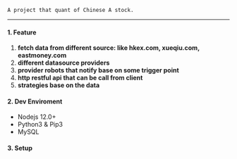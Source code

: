 ```
A project that quant of Chinese A stock.
```
---

#### 1. Feature
1.  **fetch data from different source: like hkex.com, xueqiu.com, eastmoney.com**
2.  **different datasource providers**
3.  **provider robots that notify base on some trigger point**
4.  **http restful api that can be call from client**
5.  **strategies base on the data**

#### 2. Dev Enviroment
- Nodejs 12.0+
- Python3 & Pip3
- MySQL


#### 3. Setup
